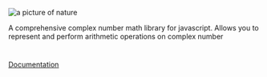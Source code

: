 ![a picture of nature](http://tonerdo.github.io/Spotify-Instant/images/mathplex.png)

A comprehensive complex number math library for javascript.
Allows you to represent and perform arithmetic operations on complex number
#
[Documentation](http://tonerdo.github.io/mathplex-js/index.html)
